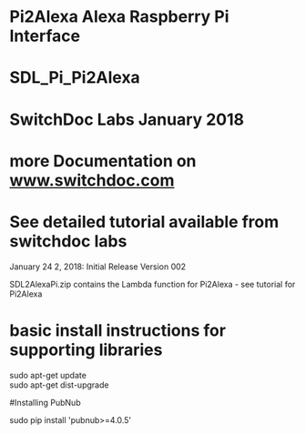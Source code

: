 #
#  Pi2Alexa Alexa Raspberry Pi Interface
# SDL_Pi_Pi2Alexa
#
# SwitchDoc Labs January 2018
#

# more Documentation on www.switchdoc.com
# See detailed tutorial available from switchdoc labs

January 24 2, 2018:  Initial Release Version 002

SDL2AlexaPi.zip contains the Lambda function for Pi2Alexa  - see tutorial for Pi2Alexa

# basic install instructions for supporting libraries

sudo apt-get update <BR>
sudo apt-get dist-upgrade <BR>

#Installing PubNub

sudo pip install 'pubnub>=4.0.5' <BR>

